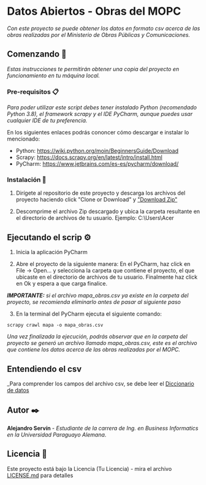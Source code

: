 # Datos Abiertos - Obras del MOPC

_Con este proyecto se puede obtener los datos en formato csv acerca de las obras realizadas por el Ministerio de Obras Públicas y Comunicaciones._

## Comenzando 🚀

_Estas instrucciones te permitirán obtener una copia del proyecto en funcionamiento en tu máquina local._

### Pre-requisitos 📋

_Para poder utilizar este script debes tener instalado Python (recomendado Python 3.8), el framework scrapy y el IDE PyCharm, aunque puedes usar cualquier IDE de tu preferencia._

En los siguientes enlaces podrás cononcer cómo descargar e instalar lo mencionado:
- Python: https://wiki.python.org/moin/BeginnersGuide/Download
- Scrapy: https://docs.scrapy.org/en/latest/intro/install.html
- PyCharm: https://www.jetbrains.com/es-es/pycharm/download/

### Instalación 🔧

1. Dirígete al repositorio de este proyecto y descarga los archivos del proyecto haciendo click "Clone or Download" y ["Download Zip"](https://github.com/alesservin/Datos-Abiertos---Obras-del-MOPC/archive/master.zip)

2. Descomprime el archivo Zip descargado y ubica la carpeta resultante en el directorio de archivos de tu usuario. Ejemplo: C:\Users\Acer


## Ejecutando el scrip ⚙️

1. Inicia la aplicación PyCharm

2. Abre el proyecto de la siguiente manera: En el PyCharm, haz click en File -> Open... y selecciona la carpeta que contiene el proyecto, el que ubicaste en el directorio de archivos de tu usuario. Finalmente haz click en Ok y espera a que carga finalice.

_**IMPORTANTE:** si el archivo mapa_obras.csv ya existe en la carpeta del proyecto, se recomienda eliminarlo antes de pasar al siguiente paso_

3. En la terminal del PyCharm ejecuta el siguiente comando:

```
scrapy crawl mapa -o mapa_obras.csv
```

_Una vez finalizada la ejecución, podrás observar que en la carpeta del proyecto se generó un archivo llamado mapa_obras.csv, este es el archivo que contiene los datos acerca de las obras realizadas por el MOPC._
 
## Entendiendo el csv
_Para comprender los campos del archivo csv, se debe leer el [Diccionario de datos](https://github.com/alesservin/Datos-Abiertos---Obras-del-MOPC/blob/master/Diccionario_de_datos.xlsx)

## Autor ✒️

**Alejandro Servín** - *Estudiante de la carrera de Ing. en Business Informatics en la Universidad Paraguayo Alemana*.

## Licencia 📄

Este proyecto está bajo la Licencia (Tu Licencia) - mira el archivo [LICENSE.md](LICENSE.md) para detalles